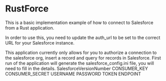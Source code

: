 # RustForce

This is a basic implementation example of how to connect to Salesforce from a Rust application.

In order to use this, you need to update the auth_url to be set to the correct URL for your Salesforce instance.

This application currently only allows for you to authorize a connection to the salesforce org, insert a record and query for records in Salesforce.
First run of the application will generate the salesforce_config.ini file, you will need to fill in the details.
SalesforceVersionNumber
CONSUMER_KEY
CONSUMER_SECRET
USERNAME
PASSWORD
TOKEN
ENDPOINT